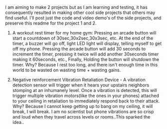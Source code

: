 I am aiming to make 2 projects but as I am learning and testing, it has consequently resulted in making other cool side projects that others may find useful. I'll post just the code and video demo's of the side projects, and preserve this readme for the project 1 and 2.

1. A workout rest timer for my home gym: Pressing an arcade button will start a countdown of 30sec,30x2sec,30x3sec, etc. At the end of the timer, a buzzer will go off, light LED light will display, telling myself to get off my phone. Pressing the arcade button will add 30 seconds to increment the timer, pressing it twice will add another 30seconds timer making it 60seconds, etc., Finally, Holding the button will shutdown the timer.
Why? Because I rest too long, and there isn't enough time in this world to be wasted on wasting time + wasting gains.

2. Negative reinforcement Vibration Retaliation Device - A vibration detection sensor will trigger when it hears your upstairs neighbors stomping at an inhumanely level. Once a vibration is detected, this will trigger multiple vibration motors(like the ones in your phones) attached to your ceiling in retaliation to immediately respond back to their attack.
Why? Because I cannot keep getting up to bang on my ceiling, it will break, I will break. I am no scientist but phone vibrations are so crisp and loud when they travel across levels or rooms..This sparked the idea..
